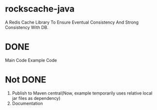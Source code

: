 # rockscache-java
A Redis Cache Library To Ensure Eventual Consistency And Strong Consistency With DB.

# DONE
Main Code
Example Code

# Not DONE
1. Publish to Maven central(Now, example temporarily uses relative local jar files as dependency)
2. Documentation

